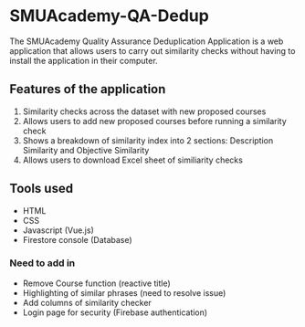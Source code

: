 # SMUAcademy-QA-Dedup

The SMUAcademy Quality Assurance Deduplication Application is a web application that allows users to carry out similarity checks without having to install the application in their computer. 

## Features of the application 
1. Similarity checks across the dataset with new proposed courses 
2. Allows users to add new proposed courses before running a similarity check
3. Shows a breakdown of similarity index into 2 sections: Description Similarity and Objective Similarity
4. Allows users to download Excel sheet of similiarity checks 

## Tools used 
* HTML 
* CSS 
* Javascript (Vue.js)
* Firestore console (Database)

### Need to add in
* Remove Course function (reactive title)
* Highlighting of similar phrases (need to resolve issue)
* Add columns of similarity checker 
* Login page for security (Firebase authentication)